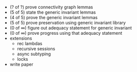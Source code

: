 * (? of ?) prove connectivity graph lemmas
* (5 of 5) state the generic invariant lemmas
* (4 of 5) prove the generic invariant lemmas
* (5 of 5) prove preservation using generic invariant library
* (0 of ∞) figure out adequacy statement for generic invariant
* (0 of ∞) prove progress using that adequacy statement
* extensions
  - rec lambdas
  - recursive sessions
  - async subtyping
  - locks
* write paper